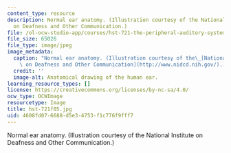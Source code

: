 ```yaml
---
content_type: resource
description: Normal ear anatomy. (Illustration courtesy of the National Institute
  on Deafness and Other Communication.)
file: /ol-ocw-studio-app/courses/hst-721-the-peripheral-auditory-system-fall-2005/4608fd076688d5e34753f1c776f9fff7_hst-721f05.jpg
file_size: 65026
file_type: image/jpeg
image_metadata:
  caption: "Normal ear anatomy. (Illustration courtesy of the\_[National Institute\
    \ on Deafness and Other Communication](http://www.nidcd.nih.gov/).)"
  credit: ''
  image-alt: Anatomical drawing of the human ear.
learning_resource_types: []
license: https://creativecommons.org/licenses/by-nc-sa/4.0/
ocw_type: OCWImage
resourcetype: Image
title: hst-721f05.jpg
uid: 4608fd07-6688-d5e3-4753-f1c776f9fff7
---
```

Normal ear anatomy. (Illustration courtesy of the National Institute on Deafness and Other Communication.)